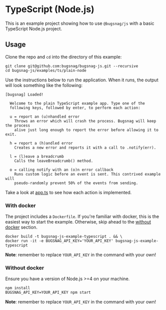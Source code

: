# TypeScript (Node.js)

This is an example project showing how to use `@bugsnag/js` with a basic TypeScript Node.js project.

## Usage

Clone the repo and `cd` into the directory of this example:

```
git clone git@github.com:bugsnag/bugsnag-js.git --recursive
cd bugsnag-js/examples/ts/plain-node
```

Use the instructions below to run the application. When it runs, the output will look something like the following:

```
[bugsnag] Loaded!

  Welcome to the plain TypeScript example app. Type one of the
  following keys, followed by enter, to perform each action:

  u = report an (u)nhandled error
    Throws an error which will crash the process. Bugsnag will keep the process
    alive just long enough to report the error before allowing it to exit.

  h = report a (h)andled error
    Creates a new error and reports it with a call to .notify(err).

  l = (l)eave a breadcrumb
    Calls the leaveBreadcrumb() method.

  o = calling notify with an (o)n error callback
    Runs custom logic before an event is sent. This contrived example will
    pseudo-randomly prevent 50% of the events from sending.
```

Take a look at [app.ts](app.ts) to see how each action is implemented.

### With docker

The project includes a `Dockerfile`. If you're familiar with docker, this is the easiest way to start the example. Otherwise, skip ahead to the [without docker](#without-docker) section.

```
docker build -t bugsnag-js-example-typescript . && \
docker run -it -e BUGSNAG_API_KEY='YOUR_API_KEY' bugsnag-js-example-typescript
```

__Note__: remember to replace `YOUR_API_KEY` in the command with your own!

### Without docker

Ensure you have a version of Node.js >=4 on your machine.

```
npm install
BUGSNAG_API_KEY=YOUR_API_KEY npm start
```
__Note__: remember to replace `YOUR_API_KEY` in the command with your own!
